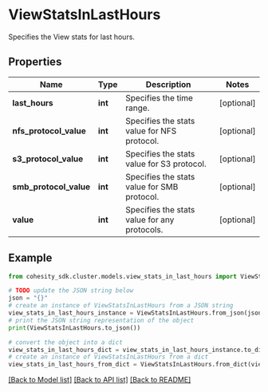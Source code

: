 # ViewStatsInLastHours

Specifies the View stats for last hours.

## Properties

Name | Type | Description | Notes
------------ | ------------- | ------------- | -------------
**last_hours** | **int** | Specifies the time range. | [optional] 
**nfs_protocol_value** | **int** | Specifies the stats value for NFS protocol. | [optional] 
**s3_protocol_value** | **int** | Specifies the stats value for S3 protocol. | [optional] 
**smb_protocol_value** | **int** | Specifies the stats value for SMB protocol. | [optional] 
**value** | **int** | Specifies the stats value for any protocols. | [optional] 

## Example

```python
from cohesity_sdk.cluster.models.view_stats_in_last_hours import ViewStatsInLastHours

# TODO update the JSON string below
json = "{}"
# create an instance of ViewStatsInLastHours from a JSON string
view_stats_in_last_hours_instance = ViewStatsInLastHours.from_json(json)
# print the JSON string representation of the object
print(ViewStatsInLastHours.to_json())

# convert the object into a dict
view_stats_in_last_hours_dict = view_stats_in_last_hours_instance.to_dict()
# create an instance of ViewStatsInLastHours from a dict
view_stats_in_last_hours_from_dict = ViewStatsInLastHours.from_dict(view_stats_in_last_hours_dict)
```
[[Back to Model list]](../README.md#documentation-for-models) [[Back to API list]](../README.md#documentation-for-api-endpoints) [[Back to README]](../README.md)


